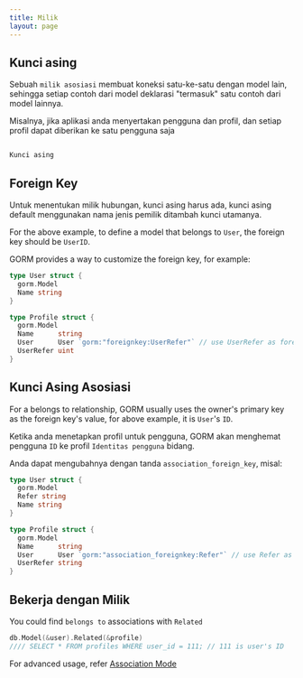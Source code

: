 ```yaml
---
title: Milik
layout: page
---
```


## Kunci asing

Sebuah `milik asosiasi` membuat koneksi satu-ke-satu dengan model lain, sehingga setiap contoh dari model deklarasi "termasuk" satu contoh dari model lainnya.

Misalnya, jika aplikasi anda menyertakan pengguna dan profil, dan setiap profil dapat diberikan ke satu pengguna saja

```go

Kunci asing
```

## Foreign Key

Untuk menentukan milik hubungan, kunci asing harus ada, kunci asing default menggunakan nama jenis pemilik ditambah kunci utamanya.

For the above example, to define a model that belongs to `User`, the foreign key should be `UserID`.

GORM provides a way to customize the foreign key, for example:

```go
type User struct {
  gorm.Model
  Name string
}

type Profile struct {
  gorm.Model
  Name      string
  User      User `gorm:"foreignkey:UserRefer"` // use UserRefer as foreign key
  UserRefer uint
}
```

## Kunci Asing Asosiasi

For a belongs to relationship, GORM usually uses the owner's primary key as the foreign key's value, for above example, it is `User`'s `ID`.

Ketika anda menetapkan profil untuk pengguna, GORM akan menghemat pengguna `ID` ke profil `Identitas pengguna` bidang.

Anda dapat mengubahnya dengan tanda ` association_foreign_key `, misal:

```go
type User struct {
  gorm.Model
  Refer string
  Name string
}

type Profile struct {
  gorm.Model
  Name      string
  User      User `gorm:"association_foreignkey:Refer"` // use Refer as association foreign key
  UserRefer string
}
```

## Bekerja dengan Milik

You could find `belongs to` associations with `Related`

```go
db.Model(&user).Related(&profile)
//// SELECT * FROM profiles WHERE user_id = 111; // 111 is user's ID
```

For advanced usage, refer [Association Mode](associations.html#Association-Mode)